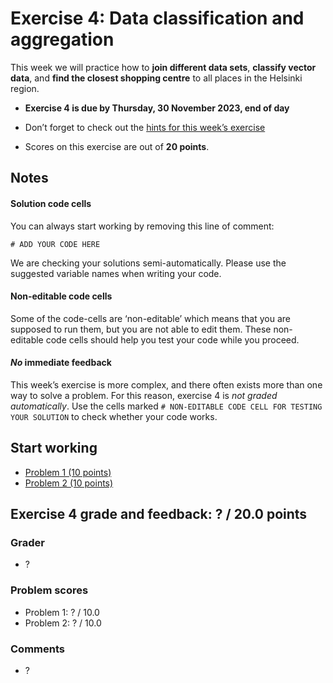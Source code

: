 # Exercise 4: Data classification and aggregation


This week we will practice how to **join different data sets**, 
**classify vector data**, and **find the closest shopping centre** to
all places in the Helsinki region.


- **Exercise 4 is due by Thursday, 30 November 2023, end of day**

- Don’t forget to check out the [hints for this week’s
exercise](https://autogis-site.readthedocs.io/en/latest/lessons/lesson-4/exercise-4.html#hints)

- Scores on this exercise are out of **20 points**.


## Notes

#### Solution code cells

You can always start working by removing this line of comment: 

```
# ADD YOUR CODE HERE
```

We are checking your solutions semi-automatically. Please use the suggested
variable names when writing your code. 

#### Non-editable code cells

Some of the code-cells are ‘non-editable’ which means that you are supposed to
run them, but you are not able to edit them. These non-editable code cells
should help you test your code while you proceed. 

#### *No* immediate feedback

This week’s exercise is more complex, and there often exists more than one way
to solve a problem. For this reason, exercise 4 is *not graded automatically*.
Use the cells marked `# NON-EDITABLE CODE CELL FOR TESTING YOUR SOLUTION` to
check whether your code works.


## Start working

 - [Problem 1 (10 points)](Exercise-4-problem-1.ipynb)
 - [Problem 2 (10 points)](Exercise-4-problem-2.ipynb)

## Exercise 4 grade and feedback: ? / 20.0 points
### Grader
- ?
### Problem scores
- Problem 1: ? / 10.0
- Problem 2: ? / 10.0

### Comments
- ?